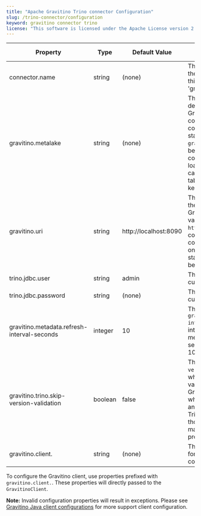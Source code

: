 ```yaml
---
title: "Apache Gravitino Trino connector Configuration"
slug: /trino-connector/configuration
keyword: gravitino connector trino
license: "This software is licensed under the Apache License version 2."
---
```


| Property                                    | Type    | Default Value         | Description                                                                                                                                                                                                                                                                                                         | Required | Since Version |
|---------------------------------------------|---------|-----------------------|---------------------------------------------------------------------------------------------------------------------------------------------------------------------------------------------------------------------------------------------------------------------------------------------------------------------|----------|---------------|
| connector.name                              | string  | (none)                | The `connector.name` defines the type of Trino connector, this value is always 'gravitino'.                                                                                                                                                                                                                         | Yes      | 0.2.0         |
| gravitino.metalake                          | string  | (none)                | The `gravitino.metalake` defines which metalake in Gravitino server the Trino connector uses. Trino connector should set it at start, the value of `gravitino.metalake` needs to be a valid name, Trino connector can detect and load the metalake with catalogs, schemas and tables once created and keep in sync. | Yes      | 0.2.0         |
| gravitino.uri                               | string  | http://localhost:8090 | The `gravitino.uri` defines the connection URL of the Gravitino server, the default value is `http://localhost:8090`. Trino connector can detect and connect to Gravitino server once it is ready, no need to start Gravitino server beforehand.                                                                    | No       | 0.2.0         |
| trino.jdbc.user                             | string  | admin                 | The jdbc user name of current Trino.                                                                                                                                                                                                                                                                                | NO       | 0.5.1         |
| trino.jdbc.password                         | string  | (none)                | The jdbc password of current Trino.                                                                                                                                                                                                                                                                                 | NO       | 0.5.1         |
| gravitino.metadata.refresh-interval-seconds | integer | 10                    | The `gravitino.metadata.refresh-interval-seconds` defines the interval in seconds to refresh metadata from Gravitino server, the default value is 10 seconds.                                                                                                                                                       | No       | 0.9.0         |
| gravitino.trino.skip-version-validation     | boolean | false                 | The `gravitino.trino.skip-version-validation` defines whether skip Trino version validation or not. Note that Gravitino only supports Trino which version between 435 and 439, other versions of Trino have not undergone thorough testing, so there may be compatiablity problem if true.                          | No       | 1.0.0         |
| gravitino.client.                           | string  | (none)                | The configuration key prefix for the Gravitino client config.                                                                                                                                                                                                                                                       | No       | 1.0.0         |

To configure the Gravitino client, use properties prefixed with `gravitino.client.`. These properties will directly passed to the `GravitinoClient`.

**Note:** Invalid configuration properties will result in exceptions. Please see [Gravitino Java client configurations](../how-to-use-gravitino-client.md#gravitino-java-client-configuration) for more support client configuration.
